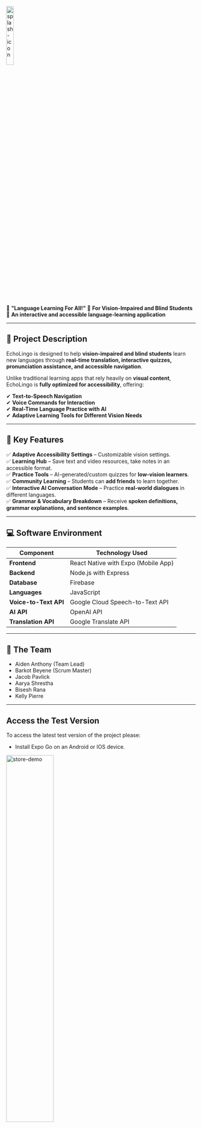 <img src="https://github.com/user-attachments/assets/12901eb5-d636-4f27-9766-ebc98e4ddfa3" alt="splash-icon" style="width: 20%;" />

📌 **"Language Learning For All!"**
📌 **For Vision-Impaired and Blind Students**  
📌 **An interactive and accessible language-learning application**  

---

## 🎯 Project Description

EchoLingo is designed to help **vision-impaired and blind students** learn new languages through **real-time translation, interactive quizzes, pronunciation assistance, and accessible navigation**.  

Unlike traditional learning apps that rely heavily on **visual content**, EchoLingo is **fully optimized for accessibility**, offering:  

✔ **Text-to-Speech Navigation**  
✔ **Voice Commands for Interaction**  
✔ **Real-Time Language Practice with AI**  
✔ **Adaptive Learning Tools for Different Vision Needs**  

---

## 🔹 Key Features

✅ **Adaptive Accessibility Settings** – Customizable vision settings.  
✅ **Learning Hub** – Save text and video resources, take notes in an accessible format.  
✅ **Practice Tools** – AI-generated/custom quizzes for **low-vision learners**.  
✅ **Community Learning** – Students can **add friends** to learn together.  
✅ **Interactive AI Conversation Mode** – Practice **real-world dialogues** in different languages.  
✅ **Grammar & Vocabulary Breakdown** – Receive **spoken definitions, grammar explanations, and sentence examples**.  

---

## 💻 Software Environment

| Component    | Technology Used |
|-------------|----------------|
| **Frontend** | React Native with Expo (Mobile App) |
| **Backend** | Node.js with Express |
| **Database** | Firebase |
| **Languages** | JavaScript |
| **Voice-to-Text API** | Google Cloud Speech-to-Text API |
| **AI API** | OpenAI API |
| **Translation API** | Google Translate API |

---

## 👥 The Team

- Aiden Anthony (Team Lead)
- Barkot Beyene (Scrum Master)
- Jacob Pavlick
- Aarya Shrestha
- Bisesh Rana
- Kelly Pierre

---

## Access the Test Version

To access the latest test version of the project please:
- Install Expo Go on an Android or IOS device.
<img src="https://github.com/user-attachments/assets/25caca9d-e1e6-45f4-bd00-dd74f0d4cc83" alt="store-demo" style="width: 50%;" />

- Access the link, and scan the QR code to download the latest version.
<img src="https://github.com/user-attachments/assets/11525783-bb4c-4137-b44e-b643c554508d" alt="qr-demo" style="width: 50%;" />

- Latest Update: [https://expo.dev/preview/update?message=Updates%20focusing%20on%20screen%20reader%20and%20preferences&updateRuntimeVersion=1.0.0&createdAt=2025-04-22T21%3A25%3A43.637Z&slug=exp&projectId=f32926b8-6f96-407f-974c-0ad674700b07&group=46df9c95-8c3e-4b5c-bf55-edd5eb794c99](https://expo.dev/preview/update?message=Updates%20focusing%20on%20screen%20reader%20and%20preferences&updateRuntimeVersion=1.0.0&createdAt=2025-04-22T21%3A25%3A43.637Z&slug=exp&projectId=f32926b8-6f96-407f-974c-0ad674700b07&group=46df9c95-8c3e-4b5c-bf55-edd5eb794c99)

